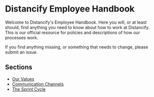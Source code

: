 # Distancify Employee Handbook

Welcome to Distancify's Employee Handbook. Here you will, or at least should, find anything you need to know about how to work at Distancify. This is our official resource for policies and descriptions of how our processes work.

If you find anything missing, or something that needs to change, please submit an issue.

## Sections

* [Our Values](https://github.com/distancify/handbook/blob/master/our-values.md)
* [Communication Channels](https://github.com/distancify/handbook/blob/master/communication-channels.md)
* [The Sprint Cycle](https://github.com/distancify/handbook/blob/master/the-sprint-cycle.md)